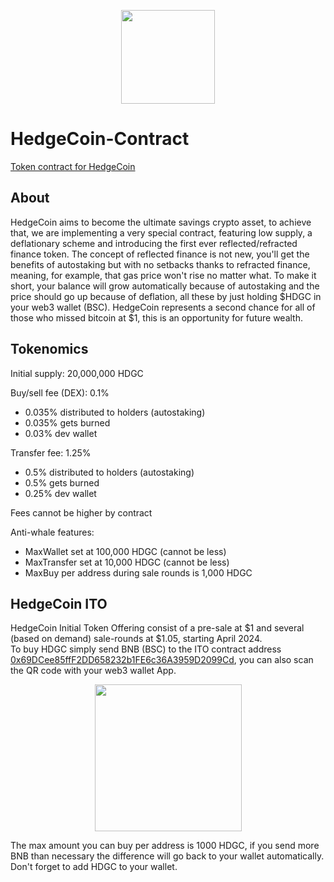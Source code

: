 <p align="center">
<img width="150" height="150" src="https://github.com/HedgeCoinCrypto/HedgeCoin-Contract/assets/156864030/061e7b9a-3d24-4b4b-ada1-be2a7e94b047)">
</p>

# HedgeCoin-Contract
[Token contract for HedgeCoin](https://bscscan.com/token/0xF5c1aCA871F55379f2EF16538d7A55dE7eBD12BD)
## About
HedgeCoin aims to become the ultimate savings crypto asset, to achieve that, we are implementing a very special contract, featuring low supply, a deflationary scheme and introducing the first ever reflected/refracted finance token. The concept of reflected finance is not new, you'll get the benefits of autostaking but with no setbacks thanks to refracted finance, meaning, for example, that gas price won't rise no matter what. To make it short, your balance will grow automatically because of autostaking and the price should go up because of deflation, all these by just holding $HDGC in your web3 wallet (BSC).
HedgeCoin represents a second chance for all of those who missed bitcoin at $1, this is an opportunity for future wealth.
## Tokenomics
Initial supply: 20,000,000 HDGC

Buy/sell fee (DEX): 0.1%  
* 0.035% distributed to holders (autostaking)
* 0.035% gets burned
* 0.03% dev wallet

Transfer fee: 1.25%  
* 0.5% distributed to holders (autostaking)  
* 0.5% gets burned  
* 0.25% dev wallet

Fees cannot be higher by contract

Anti-whale features:
* MaxWallet set at 100,000 HDGC (cannot be less)
* MaxTransfer set at 10,000 HDGC (cannot be less)
* MaxBuy per address during sale rounds is 1,000 HDGC
## HedgeCoin ITO
HedgeCoin Initial Token Offering consist of a pre-sale at $1 and several (based on demand) sale-rounds at $1.05, starting April 2024.  
To buy HDGC simply send BNB (BSC) to the ITO contract address [0x69DCee85ffF2DD658232b1FE6c36A3959D2099Cd](https://bscscan.com/address/0x69dcee85fff2dd658232b1fe6c36a3959d2099cd), you can also scan the QR code with your web3 wallet App.
<p align="center">
<img width="235" height="235" src="https://github.com/HedgeCoinCrypto/HedgeCoin-Contract/assets/156864030/484c5f15-a9a1-4740-8f92-c6b67176e5c9)">
</p>

The max amount you can buy per address is 1000 HDGC, if you send more BNB than necessary the difference will go back to your wallet automatically. Don't forget to add HDGC to your wallet.
